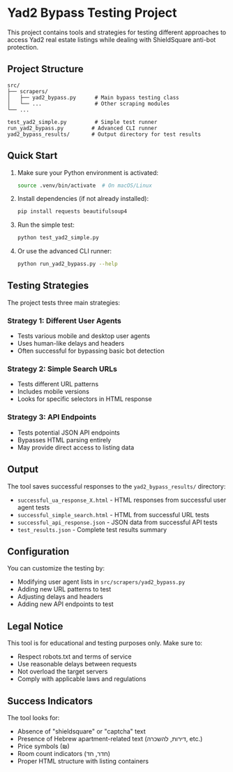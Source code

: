 # Yad2 Bypass Testing Project

This project contains tools and strategies for testing different approaches to access Yad2 real estate listings while dealing with ShieldSquare anti-bot protection.

## Project Structure

```
src/
├── scrapers/
│   ├── yad2_bypass.py      # Main bypass testing class
│   └── ...                 # Other scraping modules
└── ...

test_yad2_simple.py         # Simple test runner
run_yad2_bypass.py         # Advanced CLI runner
yad2_bypass_results/       # Output directory for test results
```

## Quick Start

1. Make sure your Python environment is activated:
   ```bash
   source .venv/bin/activate  # On macOS/Linux
   ```

2. Install dependencies (if not already installed):
   ```bash
   pip install requests beautifulsoup4
   ```

3. Run the simple test:
   ```bash
   python test_yad2_simple.py
   ```

4. Or use the advanced CLI runner:
   ```bash
   python run_yad2_bypass.py --help
   ```

## Testing Strategies

The project tests three main strategies:

### Strategy 1: Different User Agents
- Tests various mobile and desktop user agents
- Uses human-like delays and headers
- Often successful for bypassing basic bot detection

### Strategy 2: Simple Search URLs
- Tests different URL patterns
- Includes mobile versions
- Looks for specific selectors in HTML response

### Strategy 3: API Endpoints
- Tests potential JSON API endpoints
- Bypasses HTML parsing entirely
- May provide direct access to listing data

## Output

The tool saves successful responses to the `yad2_bypass_results/` directory:
- `successful_ua_response_X.html` - HTML responses from successful user agent tests
- `successful_simple_search.html` - HTML from successful URL tests
- `successful_api_response.json` - JSON data from successful API tests
- `test_results.json` - Complete test results summary

## Configuration

You can customize the testing by:
- Modifying user agent lists in `src/scrapers/yad2_bypass.py`
- Adding new URL patterns to test
- Adjusting delays and headers
- Adding new API endpoints to test

## Legal Notice

This tool is for educational and testing purposes only. Make sure to:
- Respect robots.txt and terms of service
- Use reasonable delays between requests
- Not overload the target servers
- Comply with applicable laws and regulations

## Success Indicators

The tool looks for:
- Absence of "shieldsquare" or "captcha" text
- Presence of Hebrew apartment-related text (דירות, להשכרה, etc.)
- Price symbols (₪)
- Room count indicators (חדר, חד)
- Proper HTML structure with listing containers
